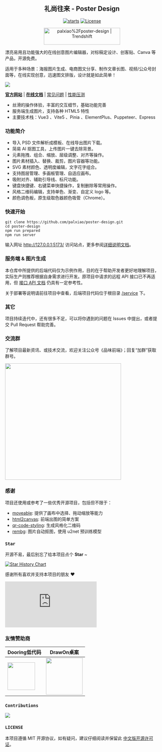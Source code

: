 <h2 align="center">礼尚往来 - Poster Design</h2>

<p align="center">
<a href=""><img src="https://img.shields.io/github/stars/palxiao/poster-design?style=flat" alt="starts"></a>
<a href="https://github.com/palxiao/poster-design?tab=MIT-1-ov-file"><img src="https://img.shields.io/github/license/palxiao/poster-design?style=flat" alt="License"></a>
</p>

<p align="center">
<a href="https://trendshift.io/repositories/8728" target="_blank"><img src="https://trendshift.io/api/badge/repositories/8728" alt="palxiao%2Fposter-design | Trendshift" style="width: 250px; height: 55px;" width="250" height="55"/></a>
</p>

漂亮易用且功能强大的在线创意图片编辑器，对标稿定设计、创客贴、Canva 等产品，开源免费。

适用于多种场景：海报图片生成、电商图文分享、制作文章长图、视频/公众号封面等，在线实现创意，迅速图文排版，设计就是如此简单！

[![](https://xp.palxp.cn/images/2023-7-16-1689500112694.gif)](https://design.palxp.cn/)

**[官方网站](https://design.palxp.cn/)** | **[在线文档](https://xp.palxp.cn/)** | [常见问题](https://xp.palxp.cn/#/articles/1689323321667) | [性能压测](https://juejin.cn/post/7348288810722869300)

- 丝滑的操作体验，丰富的交互细节，基础功能完善
- 服务端生成图片，支持各种 HTML5 特性
- 主要技术栈：Vue3 、Vite5 、Pinia 、ElementPlus、Puppeteer、Express

### 功能简介

- 导入 PSD 文件解析成模板、在线导出图片下载。
- 简易 AI 抠图工具，上传图片一键去除背景。
- 元素拖拽、组合、缩放、层级调整、对齐等操作。
- 图片素材插入、替换、裁剪，图片容器等功能。
- SVG 素材颜色、透明度编辑，文字花字组合。
- 支持图层管理、多画板管理、自适应画布。
- 吸附对齐、辅助引导线、标尺功能。
- 键盘快捷键、右键菜单快捷操作，复制删除等常用操作。
- 风格二维码编辑，支持单色、渐变、自定义 logo 等。
- 颜色调色板，原生级取色器颜色吸管（Chrome）。

### 快速开始

```
git clone https://github.com/palxiao/poster-design.git
cd poster-design
npm run prepared
npm run server
```

输入网址 http://127.0.0.1:5173/ 访问站点，更多参阅[详细说明文档](https://xp.palxp.cn/#/articles/1689319644311)。

### 服务端 & 图片生成

本仓库中所提供的后端代码仅为示例作用，目的在于帮助开发者更好地理解项目，实际生产则推荐根据自身需求进行开发。原项目中请求的远程 API 接口已不再适用，但 [接口 API 文档](https://xp.palxp.cn/apidoc/index.html) 仍具有一定参考性。

关于部署等说明请前往项目中查看，后端项目代码位于根目录 [/service](https://github.com/palxiao/poster-design/tree/main/service) 下。

### 其它

项目持续迭代中，还有很多不足，可以将你遇到的问题在 Issues 中提出，或者提交 Pull Request 帮助完善。

### 交流群

了解项目最新资讯、或技术交流，欢迎关注公众号《品味前端》；回复“加群”获取群号。

<img style="width: 380px;" src="https://xp.palxp.cn/images/2024-3-1-1709306365949.png" />

### 感谢

项目还使用或参考了一些优秀开源项目，包括但不限于：

- [moveable](https://github.com/daybrush/moveable): 提供了画布中选择、拖动缩放等能力
- [html2canvas](https://github.com/niklasvh/html2canvas): 前端出图的简单方案
- [qr-code-styling](https://qr-code-styling.com/): 生成风格化二维码
- [rembg](https://github.com/danielgatis/rembg): 图片自动抠图，使用 u2net 预训练模型

### `Star`

开源不易，最后别忘了给本项目点个 **Star** ~

[![Star History Chart](https://api.star-history.com/svg?repos=palxiao/poster-design&type=Date)](https://star-history.com/#palxiao/poster-design&Date)

感谢所有喜欢并支持本项目的朋友 :heart:

[![Stargazers](https://bytecrank.com/nastyox/reporoster/php/stargazersSVG.php?user=palxiao&repo=poster-design)](https://github.com/palxiao/poster-design/stargazers)

### 友情赞助商

| Dooring低代码 | DrawOn桌案 |
| --- | --- |
| <a href="https://dooring.vip/"> <img style="height: 90px" src="https://github.com/palxiao/poster-design/assets/21021314/2240801f-8484-4fd2-8505-8205daa6d53c" /></a> | <a href="https://www.drawon.cn?useSource=hb1"> <img style="height: 120px" src="https://github.com/palxiao/poster-design/assets/21021314/258bb6ec-4e1e-4c86-b45c-22946213f209" /></a> |

### `Contributions`

<a href="https://github.com/palxiao/poster-design/graphs/contributors">
  <img src="https://contrib.rocks/image?repo=palxiao/poster-design" />
</a>

### `LICENSE`

本项目遵循 MIT 开源协议，如有疑问，建议仔细阅读并保留此 [中文版开源许可证](https://github.com/palxiao/poster-design?tab=License-2-ov-file)。

